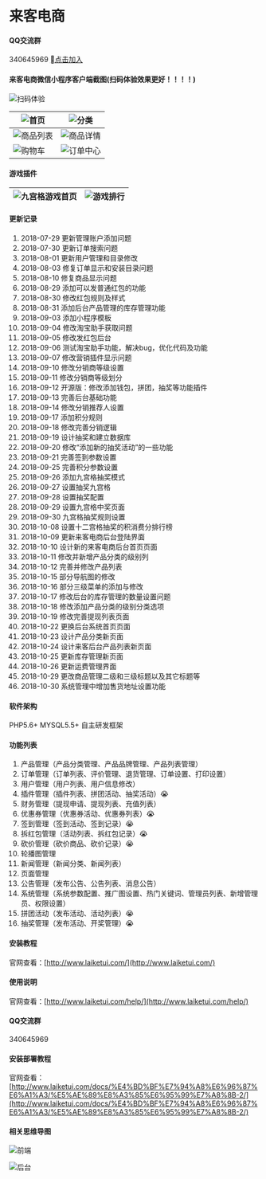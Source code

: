 # 来客电商

#### QQ交流群
340645969  [点击加入](http://shang.qq.com/wpa/qunwpa?idkey=427109459854834986069455266c718998467b63c78f455940d6291de01a7d0b)

#### 来客电商微信小程序客户端截图(扫码体验效果更好！！！！)

![扫码体验](https://xiaochengxu.laiketui.com/xiaochengxu.jpeg)

![首页](https://xiaochengxu.laiketui.com/duan/LKT/images/auto-orient/20180716172029.jpg)|![分类](https://xiaochengxu.laiketui.com/duan/LKT/images/auto-orient/20180716172012.jpg)
---|---
![商品列表](https://xiaochengxu.laiketui.com/duan/LKT/images/auto-orient/20180716172020.jpg)|![商品详情](https://xiaochengxu.laiketui.com/duan/LKT/images/auto-orient/20180716171938.jpg)
![购物车](https://xiaochengxu.laiketui.com/duan/LKT/images/auto-orient/20180716172005.jpg)|![订单中心](https://xiaochengxu.laiketui.com/duan/LKT/images/auto-orient/20180716171957.jpg)

#### 游戏插件

![九宫格游戏首页](https://images.gitee.com/uploads/images/2018/1101/172257_4c90aab9_2029865.jpeg "104751_d5d6a94a_2029865.jpeg")|![游戏排行](https://images.gitee.com/uploads/images/2018/1101/172329_4531ab86_2029865.jpeg "104805_8abc5235_2029865.jpeg")
---|---


#### 更新记录
1. 2018-07-29 更新管理账户添加问题
2. 2018-07-30 更新订单搜索问题
3. 2018-08-01 更新用户管理和目录修改
4. 2018-08-03 修复订单显示和安装目录问题
5. 2018-08-10 修复商品显示问题
6. 2018-08-29 添加可以发普通红包的功能
7. 2018-08-30 修改红包规则及样式
8. 2018-08-31 添加后台产品管理的库存管理功能
9. 2018-09-03 添加小程序模板
10. 2018-09-04 修改淘宝助手获取问题
11. 2018-09-05 修改发红包后台
12. 2018-09-06 测试淘宝助手功能，解决bug，优化代码及功能
13. 2018-09-07 修改营销插件显示问题
14. 2018-09-10 修改分销商等级设置
15. 2018-09-11 修改分销商等级划分
16. 2018-09-12 开源版：修改添加钱包，拼团，抽奖等功能插件
17. 2018-09-13 完善后台基础功能
18. 2018-09-14 修改分销推荐人设置
19. 2018-09-17 添加积分规则
20. 2018-09-18 修改完善分销逻辑
21. 2018-09-19 设计抽奖和建立数据库
22. 2018-09-20 修改“添加新的抽奖活动”的一些功能
23. 2018-09-21 完善签到参数设置
24. 2018-09-25 完善积分参数设置
25. 2018-09-26 添加九宫格抽奖模式
26. 2018-09-27 设置抽奖九宫格
27. 2018-09-28 设置抽奖配置
28. 2018-09-29 设置九宫格中奖页面
29. 2018-09-30 九宫格抽奖规则设置
30. 2018-10-08 设置十二宫格抽奖的积消费分排行榜
31. 2018-10-09 更新来客电商后台登陆界面
32. 2018-10-10 设计新的来客电商后台首页页面
33. 2018-10-11 修改并新增产品分类的级别列
34. 2018-10-12 完善并修改产品列表
35. 2018-10-15 部分导航图的修改
36. 2018-10-16 部分三级菜单的添加与修改
37. 2018-10-17 修改后台的库存管理的数量设置问题
38. 2018-10-18 修改添加产品分类的级别分类选项
39. 2018-10-19 修改完善提现列表页面
40. 2018-10-22 更换后台系统首页页面
41. 2018-10-23 设计产品分类新页面
42. 2018-10-24 设计来客后台产品列表新页面
43. 2018-10-25 更新库存管理新页面
44. 2018-10-26 更新运费管理界面
45. 2018-10-29 更改商品管理二级和三级标题以及其它标题等
46. 2018-10-30 系统管理中增加售货地址设置功能

#### 软件架构
PHP5.6+
MYSQL5.5+
自主研发框架

#### 功能列表 
1. 产品管理（产品分类管理、产品品牌管理、产品列表管理）
2. 订单管理（订单列表、评价管理、退货管理、订单设置、打印设置）
3. 用户管理（用户列表、用户信息修改）
4. 插件管理（插件列表、拼团活动、抽奖活动）:sob: 
5. 财务管理（提现申请、提现列表、充值列表）
6. 优惠券管理（优惠券活动、优惠券列表）:sob:
7. 签到管理（签到活动、签到记录）:sob:
8. 拆红包管理（活动列表、拆红包记录）:sob:
9. 砍价管理（砍价商品、砍价记录）:sob:
10. 轮播图管理
11. 新闻管理（新闻分类、新闻列表）
12. 页面管理
13. 公告管理（发布公告、公告列表、消息公告）
14. 系统管理（系统参数配置、推广图设置、热门关键词、管理员列表、新增管理员、权限设置）
15. 拼团活动（发布活动、活动列表）:sob:
16. 抽奖管理（发布活动、开奖管理）:sob:


#### 安装教程

官网查看：[http://www.laiketui.com/](http://www.laiketui.com/)

#### 使用说明

官网查看：[http://www.laiketui.com/help/](http://www.laiketui.com/help/)

#### QQ交流群
340645969


#### 安装部署教程
官网查看：[http://www.laiketui.com/docs/%E4%BD%BF%E7%94%A8%E6%96%87%E6%A1%A3/%E5%AE%89%E8%A3%85%E6%95%99%E7%A8%8B-2/](http://www.laiketui.com/docs/%E4%BD%BF%E7%94%A8%E6%96%87%E6%A1%A3/%E5%AE%89%E8%A3%85%E6%95%99%E7%A8%8B-2/)

#### 相关思维导图
![前端](https://images.gitee.com/uploads/images/2018/1101/171831_05d3ecb6_2029865.jpeg "来客小程序.jpg")

![后台](https://images.gitee.com/uploads/images/2018/1101/171848_6ec689ed_2029865.jpeg "来客后台.jpg")



